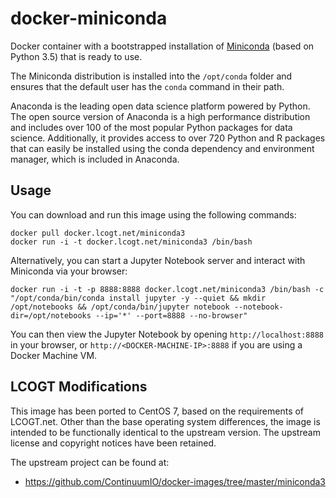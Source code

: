 # docker-miniconda

Docker container with a bootstrapped installation of
[Miniconda](http://conda.pydata.org/miniconda.html) (based on Python 3.5) that
is ready to use.

The Miniconda distribution is installed into the `/opt/conda` folder and
ensures that the default user has the `conda` command in their path.

Anaconda is the leading open data science platform powered by Python. The open
source version of Anaconda is a high performance distribution and includes over
100 of the most popular Python packages for data science. Additionally, it
provides access to over 720 Python and R packages that can easily be installed
using the conda dependency and environment manager, which is included in
Anaconda.

Usage
-----

You can download and run this image using the following commands:

    docker pull docker.lcogt.net/miniconda3
    docker run -i -t docker.lcogt.net/miniconda3 /bin/bash

Alternatively, you can start a Jupyter Notebook server and interact with
Miniconda via your browser:

    docker run -i -t -p 8888:8888 docker.lcogt.net/miniconda3 /bin/bash -c "/opt/conda/bin/conda install jupyter -y --quiet && mkdir /opt/notebooks && /opt/conda/bin/jupyter notebook --notebook-dir=/opt/notebooks --ip='*' --port=8888 --no-browser"

You can then view the Jupyter Notebook by opening `http://localhost:8888` in
your browser, or `http://<DOCKER-MACHINE-IP>:8888` if you are using a Docker
Machine VM.

LCOGT Modifications
-------------------

This image has been ported to CentOS 7, based on the requirements of LCOGT.net.
Other than the base operating system differences, the image is intended to be
functionally identical to the upstream version. The upstream license and
copyright notices have been retained.

The upstream project can be found at:

* <https://github.com/ContinuumIO/docker-images/tree/master/miniconda3>
